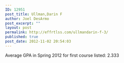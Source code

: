 ```yaml
---
ID: 12951
post_title: Ullman,Darin F
author: Joel DesArmo
post_excerpt: ""
layout: post
permalink: http://effrtlss.com/ullmandarin-f-3/
published: true
post_date: 2012-11-02 20:54:03
---
```

<p>Average GPA in Spring 2012 for first course listed: 2.333</p>
